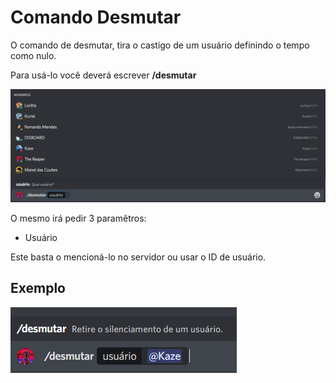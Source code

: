 # Comando Desmutar

O comando de desmutar, tira o castigo de um usuário definindo o tempo como nulo.

Para usá-lo você deverá escrever **/desmutar**

<img src="images/unmute.png">

O mesmo irá pedir 3 paramêtros:

- Usuário

Este basta o mencioná-lo no servidor ou usar o ID de usuário.

## Exemplo 

<img src="images/unmuteex.png">